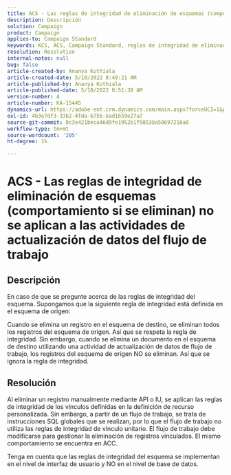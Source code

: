 ```yaml
---
title: ACS - Las reglas de integridad de eliminación de esquemas (comportamiento si se eliminan) no se aplican a las actividades de actualización de datos del flujo de trabajo
description: Descripción
solution: Campaign
product: Campaign
applies-to: Campaign Standard
keywords: KCS, ACS, Campaign Standard, reglas de integridad de eliminación, comportamiento si se eliminan, flujo de trabajo, actualizar datos
resolution: Resolution
internal-notes: null
bug: false
article-created-by: Ananya Kuthiala
article-created-date: 5/10/2022 8:49:21 AM
article-published-by: Ananya Kuthiala
article-published-date: 5/10/2022 8:51:30 AM
version-number: 4
article-number: KA-15445
dynamics-url: https://adobe-ent.crm.dynamics.com/main.aspx?forceUCI=1&pagetype=entityrecord&etn=knowledgearticle&id=01894013-3ed0-ec11-a7b5-0022480a8e40
exl-id: 4b3e7df3-33b2-4fda-b756-bad1659e27a7
source-git-commit: 0c3e421beca46d9fe1952b1f98538a50697216a0
workflow-type: tm+mt
source-wordcount: '205'
ht-degree: 1%

---
```


# ACS - Las reglas de integridad de eliminación de esquemas (comportamiento si se eliminan) no se aplican a las actividades de actualización de datos del flujo de trabajo

## Descripción


En caso de que se pregunte acerca de las reglas de integridad del esquema. Supongamos que la siguiente regla de integridad está definida en el esquema de origen:



Cuando se elimina un registro en el esquema de destino, se eliminan todos los registros del esquema de origen. Así que se respeta la regla de integridad. Sin embargo, cuando se elimina un documento en el esquema de destino utilizando una actividad de actualización de datos de flujo de trabajo, los registros del esquema de origen NO se eliminan. Así que se ignora la regla de integridad.


## Resolución


Al eliminar un registro manualmente mediante API o IU, se aplican las reglas de integridad de los vínculos definidas en la definición de recurso personalizada. Sin embargo, a partir de un flujo de trabajo, se trata de instrucciones SQL globales que se realizan, por lo que el flujo de trabajo no utiliza las reglas de integridad de vínculo unitario. El flujo de trabajo debe modificarse para gestionar la eliminación de registros vinculados. El mismo comportamiento se encuentra en ACC.

Tenga en cuenta que las reglas de integridad del esquema se implementan en el nivel de interfaz de usuario y NO en el nivel de base de datos.
